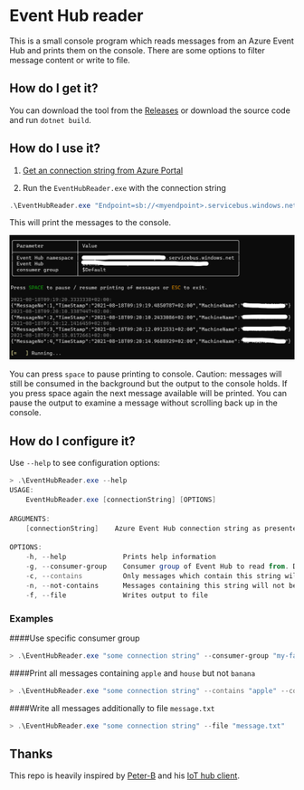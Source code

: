 # Event Hub reader
This is a small console program which reads messages from an Azure Event Hub and prints them on the console. There are some options to filter message content or write to file.

## How do I get it?
You can download the tool from the [Releases](https://github.com/aseminjakiw/eventHubReader/releases/latest) or download the source code and run `dotnet build`.

## How do I use it?

1. [Get an connection string from Azure Portal](https://docs.microsoft.com/en-us/azure/event-hubs/event-hubs-get-connection-string#get-connection-string-from-the-portal)

1. Run the `EventHubReader.exe` with the connection string
```powershell
.\EventHubReader.exe "Endpoint=sb://<myendpoint>.servicebus.windows.net/;SharedAccessKeyName=<keyName>;SharedAccessKey=<key>;EntityPath=<eventHubName>"
```

This will print the messages to the console. 

![IoTDeviceClient in action](readme/EventHubReader.png)

You can press `space` to pause printing to console. Caution: messages will still be consumed in the background but the output to the console holds. If you press space again the next message available will be printed. You can pause the output to examine a message without scrolling back up in the console. 

## How do I configure it?

Use `--help` to see configuration options:
```powershell
> .\EventHubReader.exe --help
USAGE:
    EventHubReader.exe [connectionString] [OPTIONS]

ARGUMENTS:
    [connectionString]    Azure Event Hub connection string as presented in the Azure portal

OPTIONS:
    -h, --help              Prints help information
    -g, --consumer-group    Consumer group of Event Hub to read from. Default value '$Default'
    -c, --contains          Only messages which contain this string will be printed. Can be added multiple times
    -n, --not-contains      Messages containing this string will not be printed. Can be added multiple times
    -f, --file              Writes output to file
```

### Examples

####Use specific consumer group
```powershell
> .\EventHubReader.exe "some connection string" --consumer-group "my-fancy-consumer-group"
```

####Print all messages containing `apple` and `house` but not `banana`
```powershell
> .\EventHubReader.exe "some connection string" --contains "apple" --contains "house" --not-contains "banana"
```

####Write all messages additionally to file `message.txt`
```powershell
> .\EventHubReader.exe "some connection string" --file "message.txt"
```

## Thanks
This repo is heavily inspired by [Peter-B](https://github.com/Peter-B-) and his [IoT hub client](https://github.com/Peter-B-/iot-hub-client).
